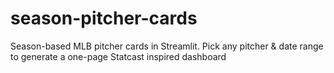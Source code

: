 # season-pitcher-cards
Season-based MLB pitcher cards in Streamlit. Pick any pitcher &amp; date range to generate a one-page Statcast inspired dashboard
